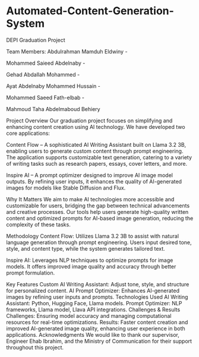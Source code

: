 # Automated-Content-Generation-System
DEPI Graduation Project

Team Members:
Abdulrahman Mamduh Eldwiny -

Mohammed Saieed Abdelnaby -

Gehad Abdallah Mohammed -

Ayat Abdelnaby Mohammed Hussain -

Mohammed Saeed Fath-elbab -

Mahmoud Taha Abdelmaboud Behiery 


Project Overview
Our graduation project focuses on simplifying and enhancing content creation using AI technology. We have developed two core applications:

Content Flow – A sophisticated AI Writing Assistant built on Llama 3.2 3B, enabling users to generate custom content through prompt engineering. The application supports customizable text generation, catering to a variety of writing tasks such as research papers, essays, cover letters, and more.

Inspire AI – A prompt optimizer designed to improve AI image model outputs. By refining user inputs, it enhances the quality of AI-generated images for models like Stable Diffusion and Flux.

Why It Matters
We aim to make AI technologies more accessible and customizable for users, bridging the gap between technical advancements and creative processes. Our tools help users generate high-quality written content and optimized prompts for AI-based image generation, reducing the complexity of these tasks.

Methodology
Content Flow: Utilizes Llama 3.2 3B to assist with natural language generation through prompt engineering. Users input desired tone, style, and content type, while the system generates tailored text.

Inspire AI: Leverages NLP techniques to optimize prompts for image models. It offers improved image quality and accuracy through better prompt formulation.

Key Features
Custom AI Writing Assistant: Adjust tone, style, and structure for personalized content.
AI Prompt Optimizer: Enhances AI-generated images by refining user inputs and prompts.
Technologies Used
AI Writing Assistant: Python, Hugging Face, Llama models.
Prompt Optimizer: NLP frameworks, Llama model, Llava API integrations.
Challenges & Results
Challenges: Ensuring model accuracy and managing computational resources for real-time optimizations.
Results: Faster content creation and improved AI-generated image quality, enhancing user experience in both applications.
Acknowledgments
We would like to thank our supervisor, Engineer Ehab Ibrahim, and the Ministry of Communication for their support throughout this project.
